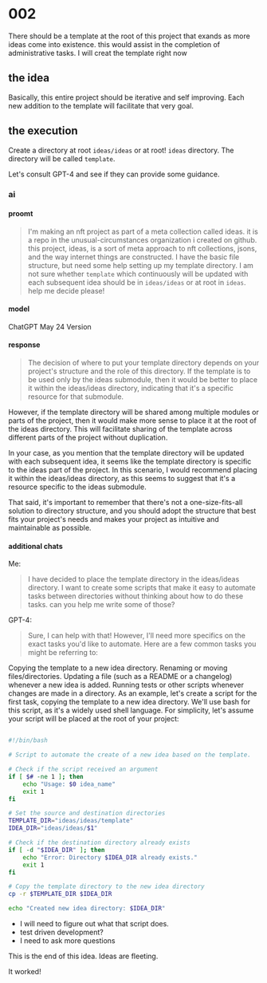 # 002

There should be a template at the root of this project that exands as more ideas come into existence. this would assist in the completion of administrative tasks. I will creat the template right now

## the idea

Basically, this entire project should be iterative and self improving. Each new addition to the template will facilitate that very goal.

## the execution

Create a directory at root `ideas/ideas` or at root! `ideas` directory. The directory will be called `template`.

Let's consult GPT-4 and see if they can provide some guidance.

### ai

#### proomt

>I'm making an nft project as part of a meta collection called ideas. it is a repo in the unusual-circumstances organization i created on github. this project, ideas, is a sort of meta approach to nft collections, jsons, and the way internet things are constructed. I have the basic file structure, but need some help setting up my template directory. I am not sure whether `template` which continuously will be updated with each subsequent idea should be in `ideas/ideas` or at root in `ideas`. help me decide please!

#### model

ChatGPT May 24 Version

#### response

>The decision of where to put your template directory depends on your project's structure and the role of this directory. If the template is to be used only by the ideas submodule, then it would be better to place it within the ideas/ideas directory, indicating that it's a specific resource for that submodule.

However, if the template directory will be shared among multiple modules or parts of the project, then it would make more sense to place it at the root of the ideas directory. This will facilitate sharing of the template across different parts of the project without duplication.

In your case, as you mention that the template directory will be updated with each subsequent idea, it seems like the template directory is specific to the ideas part of the project. In this scenario, I would recommend placing it within the ideas/ideas directory, as this seems to suggest that it's a resource specific to the ideas submodule.

That said, it's important to remember that there's not a one-size-fits-all solution to directory structure, and you should adopt the structure that best fits your project's needs and makes your project as intuitive and maintainable as possible.

#### additional chats

Me:

> I have decided to place the template directory in the ideas/ideas directory. I want to create some scripts that make it easy to automate tasks between directories without thinking about how to do these tasks. can you help me write some of those?

GPT-4:

> Sure, I can help with that! However, I'll need more specifics on the exact tasks you'd like to automate. Here are a few common tasks you might be referring to:

Copying the template to a new idea directory.
Renaming or moving files/directories.
Updating a file (such as a README or a changelog) whenever a new idea is added.
Running tests or other scripts whenever changes are made in a directory.
As an example, let's create a script for the first task, copying the template to a new idea directory. We'll use bash for this script, as it's a widely used shell language. For simplicity, let's assume your script will be placed at the root of your project:

``` bash

#!/bin/bash

# Script to automate the create of a new idea based on the template.

# Check if the script received an argument
if [ $# -ne 1 ]; then
    echo "Usage: $0 idea_name"
    exit 1
fi

# Set the source and destination directories
TEMPLATE_DIR="ideas/ideas/template"
IDEA_DIR="ideas/ideas/$1"

# Check if the destination directory already exists
if [ -d "$IDEA_DIR" ]; then
    echo "Error: Directory $IDEA_DIR already exists."
    exit 1
fi

# Copy the template directory to the new idea directory
cp -r $TEMPLATE_DIR $IDEA_DIR

echo "Created new idea directory: $IDEA_DIR"

```

- I will need to figure out what that script does.
- test driven development?
- I need to ask more questions

This is the end of this idea. Ideas are fleeting.

It worked!